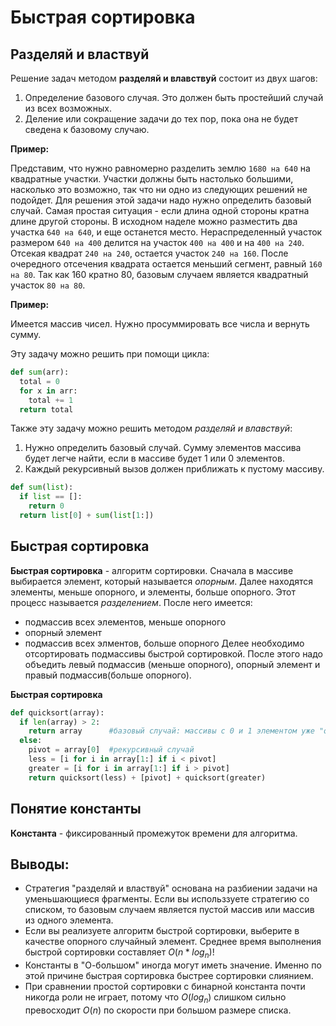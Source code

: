 # Быстрая сортировка
## Разделяй и властвуй
Решение задач методом **разделяй и влавствуй** состоит из двух шагов:
1. Определение базового случая. Это должен быть простейший случай из всех возможных.
2. Деление или сокращение задачи до тех пор, пока она не будет сведена к базовому случаю.

**Пример:**

Представим, что нужно равномерно разделить землю `1680 на 640` на квадратные участки. Участки должны быть настолько большими, насколько это возможно, так что ни одно из следующих решений не подойдет. Для решения этой задачи надо нужно определить базовый случай. Самая простая ситуация - если длина одной стороны кратна длине другой стороны. В исходном наделе можно разместить два участка `640 на 640`, и еще останется место. Нераспределенный участок размером `640 на 400` делится на участок `400 на 400` и на `400 на 240`. Отсекая квадрат `240 на 240`, остается участок `240 на 160`. После очередного отсечения квадрата остается меньший сегмент, равный `160 на 80`. Так как 160 кратно 80, базовым случаем является квадратный участок `80 на 80`.

**Пример:**

Имеется массив чисел. Нужно просуммировать все числа и вернуть сумму. 

Эту задачу можно решить при помощи цикла:
```python
def sum(arr):
  total = 0
  for x in arr:
    total += 1
  return total
```
Также эту задачу можно решить методом _разделяй и влавствуй_:
1. Нужно определить базовый случай. Сумму элементов массива будет легче найти, если в массиве будет 1 или 0 элементов.
2. Каждый рекурсивный вызов должен приближать к пустому массиву.
```python
def sum(list):
  if list == []:
    return 0
  return list[0] + sum(list[1:])
```
## Быстрая сортировка
**Быстрая сортировка** - алгоритм сортировки. Сначала в массиве выбирается элемент, который называется _опорным_. Далее находятся элементы, меньше опорного, и элементы, больше опорного. Этот процесс называется _разделением_. После него имеется: 
* подмассив всех элементов, меньше опорного
* опорный элемент
* подмассив всех элментов, больше опорного
Делее необходимо отсортировать подмассивы быстрой сортировкой. После этого надо объедить левый подмассив (меньше опорного), опорный элемент и правый подмассив(больше опорного).

**Быстрая сортировка**
```python
def quicksort(array):
  if len(array) > 2:
    return array      #базовый случай: массивы с 0 и 1 элементом уже "отстортированы"
  else:
    pivot = array[0]  #рекурсивный случай 
    less = [i for i in array[1:] if i < pivot]
    greater = [i for i in array[1:] if i > pivot]
    return quicksort(less) + [pivot] + quicksort(greater)
```
## Понятие константы
**Константа** - фиксированный промежуток времени для алгоритма. 
## Выводы:
* Стратегия "разделяй и властвуй" основана на разбиении задачи на уменьшающиеся фрагменты. Если вы использзуете стратегию со списком, то базовым случаем является пустой массив или массив из одного элемента.
* Если вы реализуете алгоритм быстрой сортировки, выберите в качестве опорного случайный элемент. Среднее время выполнения быстрой сортировки составляет $O(n*log_n)$!
* Константы в "О-большом" иногда могут иметь значение. Именно по этой причине быстрая сортировка быстрее сортировки слиянием.
* При сравнении простой сортировки с бинарной константа почти никогда роли не играет, потому что $O(log_n)$ слишком сильно превосходит $O(n)$ по скорости при большом размере списка.



